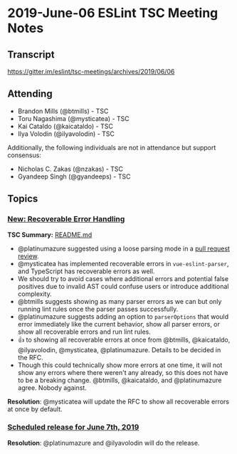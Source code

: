 # 2019-June-06 ESLint TSC Meeting Notes

## Transcript

https://gitter.im/eslint/tsc-meetings/archives/2019/06/06

## Attending

* Brandon Mills (@btmills) - TSC
* Toru Nagashima (@mysticatea) - TSC
* Kai Cataldo (@kaicataldo) - TSC
* Ilya Volodin (@ilyavolodin) - TSC

Additionally, the following individuals are not in attendance but support consensus:

* Nicholas C. Zakas (@nzakas) - TSC
* Gyandeep Singh (@gyandeeps) - TSC

## Topics

### [New: Recoverable Error Handling](https://github.com/eslint/tsc-meetings/issues/134#issuecomment-499588193)

**TSC Summary:** [README.md](https://github.com/eslint/rfcs/blob/handling-recoverable-errors/designs/2019-recoverable-error-handling/README.md)

* @platinumazure suggested using a loose parsing mode in a [pull request review](https://github.com/eslint/eslint/pull/11509#pullrequestreview-220174854).
* @mysticatea has implemented recoverable errors in `vue-eslint-parser`, and TypeScript has recoverable errors as well.
* We should try to avoid cases where additional errors and potential false positives due to invalid AST could confuse users or introduce additional complexity.
* @btmills suggests showing as many parser errors as we can but only running lint rules once the parser passes successfully.
* @platinumazure suggests adding an option to `parserOptions` that would error immediately like the current behavior, show all parser errors, or show all recoverable errors and run lint rules.
* :+1: to showing all recoverable errors at once from @btmills, @kaicataldo, @ilyavolodin, @mysticatea, @platinumazure. Details to be decided in the RFC.
* Though this could technically show more errors at one time, it will not show any errors where there weren't any already, so this does not have to be a breaking change. @btmills, @kaicataldo, and @platinumazure agree. Nobody against.

**Resolution**: @mysticatea will update the RFC to show all recoverable errors at once by default.

### [Scheduled release for June 7th, 2019](https://github.com/eslint/eslint/issues/11768)

**Resolution**: @platinumazure and @ilyavolodin will do the release.
